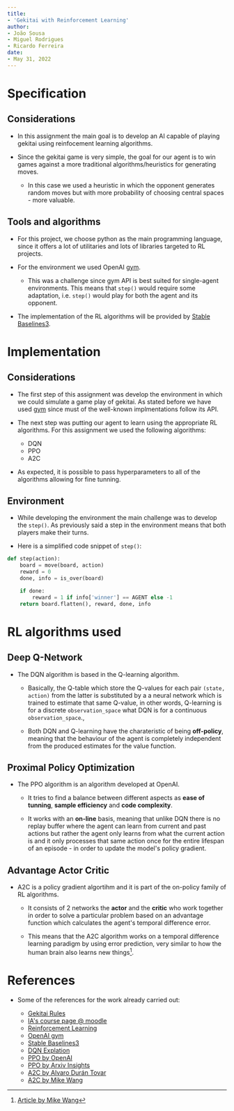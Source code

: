 ```yaml
---
title:
- 'Gekitai with Reinforcement Learning'
author:
- João Sousa
- Miguel Rodrigues
- Ricardo Ferreira
date: 
- May 31, 2022
---
```


# Specification

## Considerations

- In this assignment the main goal is to develop an AI capable of playing
gekitai using reinfocement learning algorithms.

- Since the gekitai game is very simple, the goal for our agent is to win
games against a more traditional algorithms/heuristics for generating moves.

  - In this case we used a heuristic in which the opponent generates random
  moves but with more probability of choosing central spaces - more valuable.

## Tools and algorithms

- For this project, we choose python as the main programming language, since it
offers a lot of utilitaries and lots of libraries targeted to RL projects.

- For the environment we used OpenAI [gym](https://www.gymlibrary.ml/).

  - This was a challenge since gym API is best suited for single-agent
  environments. This means that `step()` would require some adaptation, i.e.
  `step()` would play for both the agent and its opponent.

- The implementation of the RL algorithms will be provided by
[Stable Baselines3](https://stable-baselines3.readthedocs.io/en/master/).

# Implementation

## Considerations

- The first step of this assignment was develop the environment in which we
could simulate a game play of gekitai. As stated before we have used
[gym](https://www.gymlibrary.ml/) since must of the well-known implmentations
follow its API.

- The next step was putting our agent to learn using the appropriate RL
algorithms. For this assignment we used the following algorithms:

  - DQN
  - PPO
  - A2C

- As expected, it is possible to pass hyperparameters to all of the algorithms
allowing for fine tunning.

## Environment

- While developing the environment the main challenge was to develop the 
`step()`. As previously said a step in the environment means that both players
make their turns. 

- Here is a simplified code snippet of `step()`:

```python
def step(action):
    board = move(board, action)
    reward = 0
    done, info = is_over(board)

    if done:
        reward = 1 if info['winner'] == AGENT else -1
    return board.flatten(), reward, done, info
```

# RL algorithms used

## Deep Q-Network

- The DQN algorithm is based in the Q-learning algorithm. 
    
  - Basically, the Q-table which store the Q-values for each pair 
  `(state, action)` from the latter is substituted by a a neural network 
  which is trained to estimate that same Q-value, in other words, Q-learning is
  for a discrete `observation_space` what DQN is for a continuous
  `observation_space`.,
  
  - Both DQN and Q-learning have the charateristic of being **off-policy**,
  meaning that the behaviour of the agent is completely independent from the
  produced estimates for the value function.

## Proximal Policy Optimization

- The PPO algorithm is an algorithm developed at OpenAI.
  
  - It tries to find a balance between different aspects as **ease of tunning**,
  **sample efficiency** and **code complexity**.
  
  - It works with an **on-line** basis, meaning that unlike DQN there is no
  replay buffer where the agent can learn from current and past actions but
  rather the agent only learns from what the current action is and it only
  processes that same action once for the entire lifespan of an episode - in
  order to update the model's policy gradient.

## Advantage Actor Critic

- A2C is a policy gradient algortihm and it is part of the on-policy family of
RL algorithms.

  - It consists of 2 networks the **actor** and the **critic** who work 
  together in order to solve a particular problem based on an advantage
  function which calculates the agent's temporal difference error.
  
  - This means that the A2C algorithm works on a temporal difference learning
  paradigm by using error prediction, very similar to how the human brain also
  learns new things[^1].

[^1]: [Article by Mike Wang](https://towardsdatascience.com/advantage-actor-critic-tutorial-mina2c-7a3249962fc8)

# References

- Some of the references for the work already carried out:

  - [Gekitai Rules](https://boardgamegeek.com/boardgame/295449/gekitai)
  - [IA's course page @ moodle](https://moodle.up.pt/course/view.php?id=4088)
  - [Reinforcement Learning](https://en.wikipedia.org/wiki/Reinforcement_learning)
  - [OpenAI gym](https://www.gymlibrary.ml/)
  - [Stable Baselines3](https://stable-baselines3.readthedocs.io/en/master/)
  - [DQN Explation](https://paperswithcode.com/method/dqn)
  - [PPO by OpenAI](https://spinningup.openai.com/en/latest/algorithms/ppo.html)
  - [PPO by Arxiv Insights](https://www.youtube.com/watch?v=5P7I-xPq8u8)
  - [A2C by Alvaro Durán Tovar](https://medium.com/deeplearningmadeeasy/advantage-actor-critic-a2c-implementation-944e98616b)
  - [A2C by Mike Wang](https://towardsdatascience.com/advantage-actor-critic-tutorial-mina2c-7a3249962fc8)

